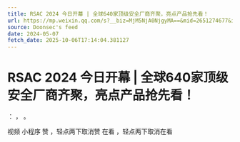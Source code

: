 ```yaml
---
title: RSAC 2024 今日开幕 | 全球640家顶级安全厂商齐聚，亮点产品抢先看！
url: https://mp.weixin.qq.com/s?__biz=MjM5NjA0NjgyMA==&mid=2651274677&idx=2&sn=a2c38055930fc0a3b4e0775fb4ea3775
source: Doonsec's feed
date: 2024-05-07
fetch_date: 2025-10-06T17:14:04.381127
---
```


# RSAC 2024 今日开幕 | 全球640家顶级安全厂商齐聚，亮点产品抢先看！

：
，
。

视频
小程序
赞
，轻点两下取消赞
在看
，轻点两下取消在看